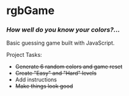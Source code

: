 # rgbGame
### *How well do you know your colors?...*

Basic guessing game built with JavaScript.

Project Tasks:

* ~~Generate 6 random colors and game reset~~
* ~~Create "Easy" and "Hard" levels~~
* Add instructions
* ~~Make things look good~~

